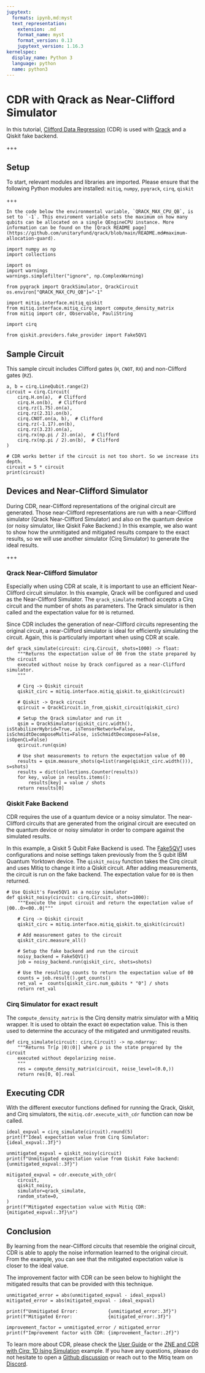```yaml
---
jupytext:
  formats: ipynb,md:myst
  text_representation:
    extension: .md
    format_name: myst
    format_version: 0.13
    jupytext_version: 1.16.3
kernelspec:
  display_name: Python 3
  language: python
  name: python3
---
```


# CDR with Qrack as Near-Clifford Simulator

In this tutorial, [Clifford Data Regression](../guide/cdr.md) (CDR) is used with [Qrack](https://qrack.readthedocs.io/en/latest/) and a Qiskit fake backend.

+++

## Setup

To start, relevant modules and libraries are imported. Please ensure that the following Python modules are installed: `mitiq`, `numpy`, `pyqrack`, `cirq`, `qiskit`

+++

```{note}
In the code below the environmental variable, `QRACK_MAX_CPU_QB`, is set to `-1`. This enviroment variable sets the maximum on how many qubits can be allocated on a single QEngineCPU instance. More information can be found on the [Qrack README page](https://github.com/unitaryfund/qrack/blob/main/README.md#maximum-allocation-guard).
```

```{code-cell}
import numpy as np
import collections

import os
import warnings
warnings.simplefilter("ignore", np.ComplexWarning)

from pyqrack import QrackSimulator, QrackCircuit
os.environ["QRACK_MAX_CPU_QB"]="-1"

import mitiq.interface.mitiq_qiskit
from mitiq.interface.mitiq_cirq import compute_density_matrix
from mitiq import cdr, Observable, PauliString

import cirq

from qiskit.providers.fake_provider import Fake5QV1
```

## Sample Circuit

This sample circuit includes Clifford gates (`H`, `CNOT`, `RX`) and non-Clifford gates (`RZ`).

```{code-cell}
a, b = cirq.LineQubit.range(2)
circuit = cirq.Circuit(
    cirq.H.on(a),  # Clifford
    cirq.H.on(b),  # Clifford
    cirq.rz(1.75).on(a),
    cirq.rz(2.31).on(b),
    cirq.CNOT.on(a, b),  # Clifford
    cirq.rz(-1.17).on(b),
    cirq.rz(3.23).on(a),
    cirq.rx(np.pi / 2).on(a),  # Clifford
    cirq.rx(np.pi / 2).on(b),  # Clifford
)

# CDR works better if the circuit is not too short. So we increase its depth.
circuit = 5 * circuit
print(circuit)
```

## Devices and Near-Clifford Simulator

During CDR, near-Clifford representations of the original circuit are generated. Those near-Clifford representations are run with a near-Clifford simulator (Qrack Near-Clifford Simulator) and also on the quantum device (or noisy simulator, like Qiskit Fake Backend.) In this example, we also want to show how the unmitigated and mitigated results compare to the exact results, so we will use another simulator (Cirq Simulator) to generate the ideal results. 

+++

### Qrack Near-Clifford Simulator

Especially when using CDR at scale, it is important to use an efficient Near-Clifford circuit simulator. In this example, Qrack will be configured and used as the Near-Clifford Simulator. The `qrack_simulate` method accepts a Cirq circuit and the number of shots as parameters. The Qrack simulator is then called and the expectation value for `00` is returned.

Since CDR includes the generation of near-Clifford circuits representing the original circuit, a near-Clifford simulator is ideal for efficiently simulating the circuit. Again, this is particularly important when using CDR at scale.

```{code-cell}
def qrack_simulate(circuit: cirq.Circuit, shots=1000) -> float:
    """Returns the expectation value of 00 from the state prepared by the circuit
    executed without noise by Qrack configured as a near-Clifford simulator.
    """

    # Cirq -> Qiskit circuit
    qiskit_circ = mitiq.interface.mitiq_qiskit.to_qiskit(circuit)

    # Qiskit -> Qrack circuit
    qcircuit = QrackCircuit.in_from_qiskit_circuit(qiskit_circ) 

    # Setup the Qrack simulator and run it
    qsim = QrackSimulator(qiskit_circ.width(), isStabilizerHybrid=True, isTensorNetwork=False, isSchmidtDecomposeMulti=False, isSchmidtDecompose=False, isOpenCL=False)
    qcircuit.run(qsim)

    # Use shot measurements to return the expectation value of 00
    results = qsim.measure_shots(q=list(range(qiskit_circ.width())), s=shots)
    results = dict(collections.Counter(results))
    for key, value in results.items():
        results[key] = value / shots
    return results[0]
```

### Qiskit Fake Backend

CDR requires the use of a quantum device or a noisy simulator. The near-Clifford circuits that are generated from the original circuit are executed on the quantum device or noisy simulator in order to compare against the simulated results.

In this example, a Qiskit 5 Qubit Fake Backend is used. The [Fake5QV1](https://docs.quantum.ibm.com/api/qiskit/qiskit.providers.fake_provider.Fake5QV1) uses configurations and noise settings taken previously from the 5 qubit IBM Quantum Yorktown device. The `qiskit_noisy` function takes the Cirq circuit and uses Mitiq to change it into a Qiskit circuit. After adding measurements, the circuit is run on the fake backend. The expectation value for `00` is then returned.

```{code-cell}
# Use Qiskit's Fave5QV1 as a noisy simulator
def qiskit_noisy(circuit: cirq.Circuit, shots=1000):
    """Execute the input circuit and return the expectation value of |00..0><00..0|"""

    # Cirq -> Qiskit circuit
    qiskit_circ = mitiq.interface.mitiq_qiskit.to_qiskit(circuit)

    # Add measurement gates to the circuit
    qiskit_circ.measure_all()

    # Setup the fake backend and run the circuit
    noisy_backend = Fake5QV1()
    job = noisy_backend.run(qiskit_circ, shots=shots)

    # Use the resulting counts to return the expectation value of 00
    counts = job.result().get_counts()
    ret_val =  counts[qiskit_circ.num_qubits * "0"] / shots
    return ret_val
```

### Cirq Simulator for exact result

The `compute_density_matrix` is the Cirq density matrix simulator with a Mitiq wrapper. It is used to obtain the exact `00` expectation value. This is then used to determine the accuracy of the mitigated and unmitigated reuslts.

```{code-cell}
def cirq_simulate(circuit: cirq.Circuit) -> np.ndarray:
    """Returns Tr[ρ |0⟩⟨0|] where ρ is the state prepared by the circuit 
    executed without depolarizing noise.
    """
    res = compute_density_matrix(circuit, noise_level=(0.0,))
    return res[0, 0].real
```

## Executing CDR

With the different executor functions defined for running the Qrack, Qiskit, and Cirq simulators, the `mitiq.cdr.execute_with_cdr` function can now be called.

```{code-cell}
ideal_expval = cirq_simulate(circuit).round(5)
print(f"Ideal expectation value from Cirq Simulator: {ideal_expval:.3f}")

unmitigated_expval = qiskit_noisy(circuit)
print(f"Unmitigated expectation value from Qiskit Fake backend: {unmitigated_expval:.3f}")

mitigated_expval = cdr.execute_with_cdr(
    circuit,
    qiskit_noisy,
    simulator=qrack_simulate,
    random_state=0,
)
print(f"Mitigated expectation value with Mitiq CDR: {mitigated_expval:.3f}\n")

```

## Conclusion
By learning from the near-Clifford circuits that resemble the original circuit, CDR is able to apply the noise information learned to the original circuit. From the example, you can see that the mitigated expectation value is closer to the ideal value.

The improvement factor with CDR can be seen below to highlight the mitigated results that can be provided with this technique.

```{code-cell}
unmitigated_error = abs(unmitigated_expval - ideal_expval)
mitigated_error = abs(mitigated_expval - ideal_expval)

print(f"Unmitigated Error:           {unmitigated_error:.3f}")
print(f"Mitigated Error:             {mitigated_error:.3f}")

improvement_factor = unmitigated_error / mitigated_error
print(f"Improvement factor with CDR: {improvement_factor:.2f}")
```

To learn more about CDR, please check the [User Guide](../guide/cdr.md) or the [ZNE and CDR with Cirq: 1D Ising Simulation](./quantum_simulation_1d_ising.md) example. If you have any questions, please do not hesitate to open a [Github discussion](https://github.com/unitaryfund/mitiq/discussions) or reach out to the Mitiq team on [Discord](http://discord.unitary.fund).

